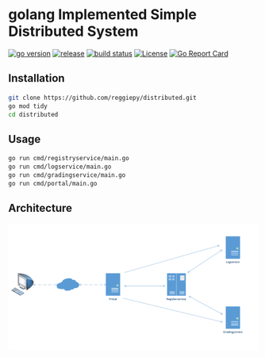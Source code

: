 # golang Implemented Simple Distributed System

[comment]: <> "[![Build Status]&#40;https://travis-ci.org/reggiepy/distributed.svg?branch=master&#41;]&#40;https://travis-ci.org/reggiepy/distributed&#41;"

[comment]: <> "[![Coverage Status]&#40;https://coveralls.io/repos/github/reggiepy/distributed/badge.svg?branch=master&#41;]&#40;https://coveralls.io/github/reggiepy/distributed?branch=master&#41;"

[comment]: <> "[![go version]&#40;https://img.shields.io/badge/go-1.16-success.svg?style=flat&#41;]&#40;&#41;"

[comment]: <> "[![Coverage Status]&#40;https://img.shields.io/badge/coverage-80%25-success.svg?style=flat&#41;]&#40;&#41;"

[![go version](https://img.shields.io/github/go-mod/go-version/reggiepy/distributed?color=success&filename=go.mod&style=flat)]()
[![release](https://img.shields.io/github/v/tag/reggiepy/distributed?color=success&label=release)]()
[![build status](https://img.shields.io/badge/build-pass-success.svg?style=flat)]()
[![License](https://img.shields.io/badge/license-GNU%203.0-success.svg?style=flat)]()
[![Go Report Card](https://goreportcard.com/badge/github.com/reggiepy/distributed)](https://goreportcard.com/report/github.com/reggiepy/distributed)

## Installation

```bash
git clone https://github.com/reggiepy/distributed.git
go mod tidy
cd distributed
```

## Usage

```bash
go run cmd/registryservice/main.go
go run cmd/logservice/main.go
go run cmd/gradingservice/main.go
go run cmd/portal/main.go
```

## Architecture

![image-20220329150105010](README.assets/image-20220329150105010.png)